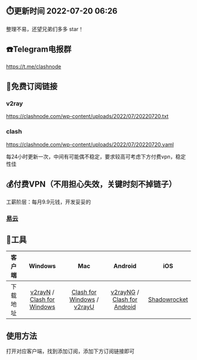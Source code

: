 ## ⏱️更新时间 2022-07-20 06:26

整理不易，还望兄弟们多多 star！

## ☎️Telegram电报群

https://t.me/clashnode

## 🔗免费订阅链接

### v2ray

https://clashnode.com/wp-content/uploads/2022/07/20220720.txt

### clash

https://clashnode.com/wp-content/uploads/2022/07/20220720.yaml

每24小时更新一次，中间有可能偶不稳定，要求较高可考虑下方付费vpn，稳定性佳

## 💰付费VPN（不用担心失效，关键时刻不掉链子）

工薪阶层：每月9.9元钱，开发妥妥的

### [易云](https://yiyun.io/#/register?code=rB5YAFAy)

## 🔨工具

 客户端 | Windows | Mac | Android | iOS 
 :-: | :-: | :-:| :-:| :-:
 下载地址 | [v2rayN](https://github.com/2dust/v2rayN/releases/download/3.27/v2rayN-Core.zip) / [Clash for Windows](https://github.com/Fndroid/clash_for_windows_pkg/releases) | [Clash for Windows](https://github.com/Fndroid/clash_for_windows_pkg/releases) / [v2rayU](https://github.com/yanue/V2rayU/releases/download/3.2.0/V2rayU.dmg) | [v2rayNG](https://github.com/2dust/v2rayNG/releases) / [Clash for Android](https://github.com/Kr328/ClashForAndroid/releases) | [Shadowrocket](https://apps.apple.com/us/app/shadowrocket/id932747118) 

## 使用方法

打开对应客户端，找到添加订阅，添加下方订阅链接即可
